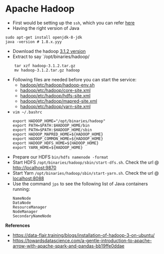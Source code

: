 # Apache Hadoop

- First would be setting up the `ssh`, which you can refer [here](ssh.md)
- Having the right version of Java
```
sudo apt-get install openjdk-8-jdk
java -version # 1.8.x.yyy
``` 
- Download the hadoop [3.1.2 version](https://archive.apache.org/dist/hadoop/common/hadoop-3.1.2/hadoop-3.1.2.tar.gz)
- Extract to say `/opt/binaries/hadoop/
```
    tar xzf hadoop-3.1.2.tar.gz
    mv hadoop-3.1.2.tar.gz hadoop
```
- Following files are needed before you can start the service:
    - [hadoop/etc/hadoop/hadoop-env.sh](https://github.com/gyan42/spark-streaming-playground/tree/master/config/conf/hadoop/etc/hadoop)
    - [hadoop/etc/hadoop/core-site.xml](https://github.com/gyan42/spark-streaming-playground/tree/master/config/conf/hadoop/etc/hadoop)
    - [hadoop/etc/hadoop/hdfs-site.xml](https://github.com/gyan42/spark-streaming-playground/tree/master/config/conf/hadoop/etc/hadoop)
    - [hadoop/etc/hadoop/mapred-site.xml](https://github.com/gyan42/spark-streaming-playground/tree/master/config/conf/hadoop/etc/hadoop)
    - [hadoop/etc/hadoop/yarn-site.xml](https://github.com/gyan42/spark-streaming-playground/tree/master/config/conf/hadoop/etc/hadoop)
- `vim ~/.bashrc`
    ```shell script
    export HADOOP_HOME="/opt/binaries/hadoop"
    export PATH=$PATH:$HADOOP_HOME/bin
    export PATH=$PATH:$HADOOP_HOME/sbin 
    export HADOOP_MAPRED_HOME=${HADOOP_HOME}
    export HADOOP_COMMON_HOME=${HADOOP_HOME}
    export HADOOP_HDFS_HOME=${HADOOP_HOME}
    export YARN_HOME=${HADOOP_HOME}
    ```    
- Prepare our HDFS `bin/hdfs namenode -format`
- Start HDFS `/opt/binaries/hadoop/sbin/start-dfs.sh`. Check the url @  [http://localhost:9870](http://localhost:9870)
- Start Yarn `/opt/binaries/hadoop/sbin/start-yarn.sh`. Check the url @ [localhost:8088](localhost:8088)
- Use the command `jps` to see the following list of Java containers running:
    ```
    NameNode
    DataNode
    ResourceManager
    NodeManager
    SecondaryNameNode
    ```

**References**
- https://data-flair.training/blogs/installation-of-hadoop-3-on-ubuntu/
- https://towardsdatascience.com/a-gentle-introduction-to-apache-arrow-with-apache-spark-and-pandas-bb19ffe0ddae
